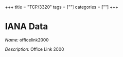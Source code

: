 +++
title = "TCP/3320"
tags = [""]
categories = [""]
+++

# IANA Data

_Name:_ officelink2000

_Description:_ Office Link 2000

